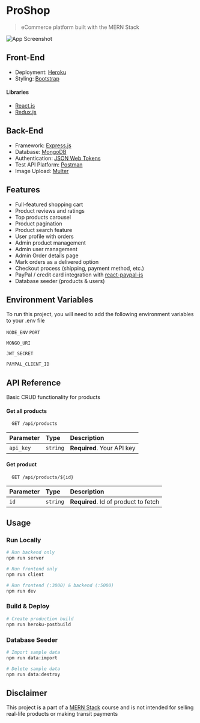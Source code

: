
# ProShop
> eCommerce platform built with the MERN Stack

![App Screenshot](https://res.cloudinary.com/daniilrobnikov/image/upload/v1657446521/proshop/ProShop_Home_Page_lnmho3.png)
## Front-End
 - Deployment: [Heroku](https://www.heroku.com/platform)
 - Styling: [Bootstrap](https://getbootstrap.com/)
 
 #### Libraries

 - [React.js](https://reactjs.org/)
 - [Redux.js](https://redux.js.org/)

 ## Back-End

 - Framework: [Express.js](https://expressjs.com/)
 - Database: [MongoDB](https://www.mongodb.com/)
 - Authentication: [JSON Web Tokens](https://jwt.io/)
 - Test API Platform: [Postman](https://www.postman.com/)
 - Image Upload: [Multer](https://www.npmjs.com/package/multer)

## Features

- Full-featured shopping cart
- Product reviews and ratings
- Top products carousel
- Product pagination
- Product search feature
- User profile with orders
- Admin product management
- Admin user management
- Admin Order details page
- Mark orders as a delivered option
- Checkout process (shipping, payment method, etc.)
- PayPal / credit card integration with [react-paypal-js](https://www.npmjs.com/package/@paypal/react-paypal-js)
- Database seeder (products & users)

## Environment Variables

To run this project, you will need to add the following environment variables to your .env file

`NODE_ENV`
`PORT`

`MONGO_URI`

`JWT_SECRET`

`PAYPAL_CLIENT_ID`
## API Reference

Basic CRUD functionality for products

#### Get all products

```
  GET /api/products
```

| Parameter | Type     | Description                |
| :-------- | :------- | :------------------------- |
| `api_key` | `string` | **Required**. Your API key |

#### Get product

```
  GET /api/products/${id}
```

| Parameter | Type     | Description                       |
| :-------- | :------- | :-------------------------------- |
| `id`      | `string` | **Required**. Id of product to fetch |

## Usage

### Run Locally
```bash
# Run backend only
npm run server
```
```bash
# Run frontend only
npm run client
```
```bash
# Run frontend (:3000) & backend (:5000)
npm run dev
```
### Build & Deploy
```bash
# Create production build
npm run heroku-postbuild
```
### Database Seeder
```bash
# Import sample data
npm run data:import
```
```bash
# Delete sample data
npm run data:destroy
```


## Disclaimer

This project is a part of a [MERN Stack](https://www.udemy.com/course/mern-ecommerce/) course and is not intended for selling real-life products or making transit payments
